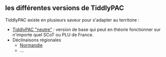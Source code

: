 ## les différentes versions de TiddlyPAC

TiddlyPAC existe en plusieurs saveur pour s'adapter au territoire :

* <a href="https://know-rmandie.frama.io/TiddlyPAC/tiddlyPAC.html" download target="_blank">TiddlyPAC "neutre"</a> : version de base qui peut en théorie fonctionner sur n'importe quel SCoT ou PLU de France.
* Déclinaisons régionales
  * <a href="https://know-rmandie.frama.io/TiddlyPAC/tiddlyPAC-Normandie.html" download target="_blank">Normandie</a>
  * ...
